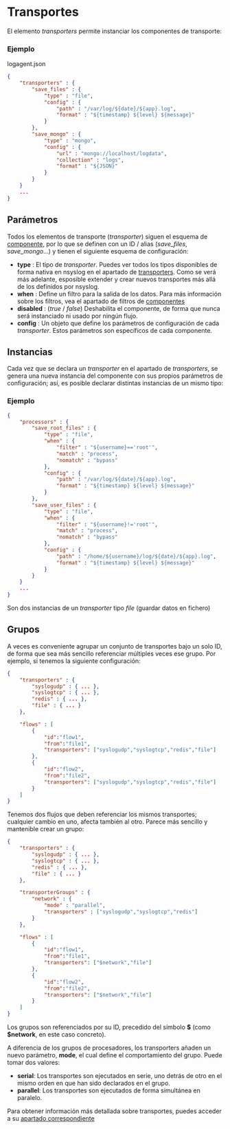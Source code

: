 # Transportes

El elemento *transporters* permite instanciar los componentes de transporte:

### Ejemplo

logagent.json
```json
{
	"transporters" : {
		"save_files" : {
			"type" : "file",
			"config" : {
				"path" : "/var/log/${date}/${app}.log",
				"format" : "${timestamp} ${level} ${message}"
			}
		},
		"save_mongo" : {
			"type" : "mongo",
			"config" : {
				"url" : "mongo://localhost/logdata",
				"collection" : "logs",
				"format" : "${JSON}"
			}
		}
	}
	...
}
```

## Parámetros

Todos los elementos de transporte (*transporter*) siguen el esquema de [componente](./components), por lo que se definen con un ID / alias (*save_files*, *save_mongo*...) y tienen el siguiente esquema de configuración:

* **type** : El tipo de *transporter*. Puedes ver todos los tipos disponibles de forma nativa en nsyslog en el apartado de [transporters](../transporters/index). Como se verá más adelante, esposible extender y crear nuevos transportes más allá de los definidos por nsyslog.
* **when** : Define un filtro para la salida de los datos. Para más información sobre los filtros, vea el apartado de filtros de [componentes](./components.md)
* **disabled** : (*true* / *false*) Deshabilita el componente, de forma que nunca será instanciado ni usado por ningún flujo.
* **config** : Un objeto que define los parámetros de configuración de cada *transporter*. Estos parámetros son específicos de cada componente.

## Instancias

Cada vez que se declara un *transporter* en el apartado de *transporters*, se genera una nueva instancia del componente con sus propios parámetros de configuración; así, es posible declarar distintas instancias de un mismo tipo:

### Ejemplo
```json
{
	"processors" : {
		"save_root_files" : {
			"type" : "file",
			"when" : {
				"filter" : "${username}=='root'",
				"match" : "process",
				"nomatch" : "bypass"
			},
			"config" : {
				"path" : "/var/log/${date}/${app}.log",
				"format" : "${timestamp} ${level} ${message}"
			}
		},
		"save_user_files" : {
			"type" : "file",
			"when" : {
				"filter" : "${username}!='root'",
				"match" : "process",
				"nomatch" : "bypass"
			},
			"config" : {
				"path" : "/home/${username}/log/${date}/${app}.log",
				"format" : "${timestamp} ${level} ${message}"
			}
		}
	}
	...
}
```

Son dos instancias de un *transporter* tipo *file* (guardar datos en fichero)

## Grupos
A veces es conveniente agrupar un conjunto de transportes bajo un solo ID, de forma que sea más sencillo referenciar múltiples veces ese grupo. Por ejemplo, si tenemos la siguiente configuración:

```json
{
	"transporters" : {
		"syslogudp" : { ... },
		"syslogtcp" : { ... },
		"redis" : { ... },
		"file" : { ... }
	},

	"flows" : [
		{
			"id":"flow1",
			"from":"file1",
			"transporters": ["syslogudp","syslogtcp","redis","file"]
		},
		{
			"id":"flow2",
			"from":"file2",
			"transporters": ["syslogudp","syslogtcp","redis","file"]
		}
	]
}
```

Tenemos dos flujos que deben referenciar los mismos transportes; cualquier cambio en uno, afecta también al otro. Parece más sencillo y mantenible crear un grupo:
```json
{
	"transporters" : {
		"syslogudp" : { ... },
		"syslogtcp" : { ... },
		"redis" : { ... },
		"file" : { ... }
	},

	"transporterGroups" : {
		"network" : {
			"mode" : "parallel",
			"transporters" : ["syslogudp","syslogtcp","redis"]
		}
	},

	"flows" : [
		{
			"id":"flow1",
			"from":"file1",
			"transporters": ["$network","file"]
		},
		{
			"id":"flow2",
			"from":"file2",
			"transporters": ["$network","file"]
		}
	]
}
```

Los grupos son referenciados por su ID, precedido del símbolo **&dollar;** (como **$network**, en este caso concreto).

A diferencia de los grupos de procesadores, los transporters añaden un nuevo parámetro, **mode**, el cual define el comportamiento del grupo. Puede tomar dos valores:
* **serial**: Los transportes son ejecutados en serie, uno detrás de otro en el mismo orden en que han sido declarados en el grupo.
* **parallel**: Los transportes son ejecutados de forma simultánea en paralelo.

Para obtener información más detallada sobre transportes, puedes acceder a su [apartado correspondiente](../transporters/index.md)
